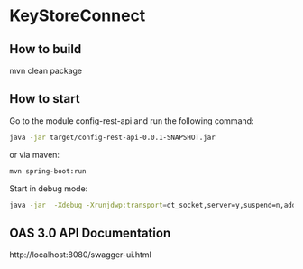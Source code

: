 # KeyStoreConnect

## How to build
mvn clean package

## How to start
Go to the module config-rest-api and run the following command:
```bash
java -jar target/config-rest-api-0.0.1-SNAPSHOT.jar
```
or via maven:
```bash
mvn spring-boot:run
```

Start in debug mode:
```bash
java -jar  -Xdebug -Xrunjdwp:transport=dt_socket,server=y,suspend=n,address=*:5005 target/config-rest-api-0.0.1-SNAPSHOT.jar
```
## OAS 3.0 API Documentation
http://localhost:8080/swagger-ui.html